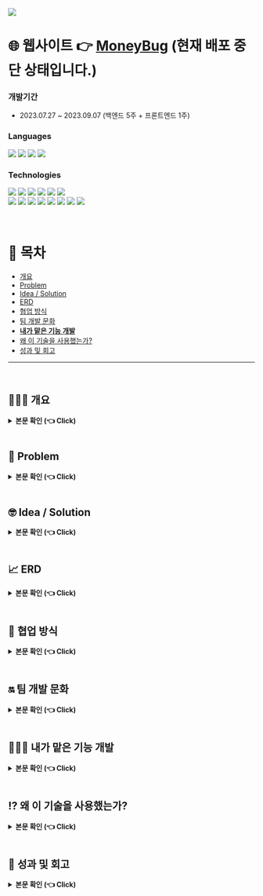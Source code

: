 <img src="https://capsule-render.vercel.app/api?type=waving&color=CFF3DC&fontColor=3E3325&height=180&section=header&text=돈벌레%20친구들&fontSize=52&fontAlign=20&fontAlignY=35&desc=나의%20돈%20관리%20웹사이트&descSize=30&descAlign=45&descAlignY=42&descSize=60" />

# 🌐 웹사이트 👉 [MoneyBug](https://www.moneybug.site/moneybug/main.jsp) (현재 배포 중단 상태입니다.)
### 개발기간 
 - 2023.07.27 ~ 2023.09.07 (백엔드 5주 + 프론트엔드 1주)

### Languages
<div>
	<img src="https://img.shields.io/badge/Java-007396?style=flat&logo=Java&logoColor=white" />
	<img src="https://img.shields.io/badge/HTML5-E34F26?style=flat&logo=HTML5&logoColor=white" />
	<img src="https://img.shields.io/badge/CSS3-1572B6?style=flat&logo=CSS3&logoColor=white" />
  <img src="https://img.shields.io/badge/JAVASCRIPT-F7DF1E?style=flat&logo=javascript&logoColor=white" />
  <br>
  </div>

### Technologies
<div>
  <img src="https://img.shields.io/badge/Eclipse-2C2255?style=flat&logo=eclipseide&logoColor=white" />
	<img src="https://img.shields.io/badge/Visual Studio-007ACC?style=flat&logo=visualstudiocode&logoColor=white" />
	<img src="https://img.shields.io/badge/IntelliJ-000000?style=flat&logo=intellijidea&logoColor=white" />
	<img src="https://img.shields.io/badge/DBeaver-382923?style=flat&logo=dbeaver&logoColor=white" />
  <img src="https://img.shields.io/badge/MySQL-4479A1?style=flat&logo=mysql&logoColor=white" />
  <img src="https://img.shields.io/badge/jQuery-0769AD?style=flat&logo=jquery&logoColor=white" />
    <br>
	<img src="https://img.shields.io/badge/GitHub-181717?style=flat&logo=github&logoColor=white" />
	<img src="https://img.shields.io/badge/Spring-6DB33F?style=flat&logo=spring&logoColor=white" />
  <img src="https://img.shields.io/badge/Apache Tomcat-F8DC75?style=flat&logo=apachetomcat&logoColor=white" />
	<img src="https://img.shields.io/badge/aws-232F3E?style=flat&logo=amazonaws&logoColor=white" />
  <img src="https://img.shields.io/badge/S3-569A31?style=flat&logo=amazons3&logoColor=white" />
  <img src="https://img.shields.io/badge/EC2-FF9900?style=flat&logo=amazonec2&logoColor=white" />
  <img src="https://img.shields.io/badge/RDS-527FFF?style=flat&logo=amazonrds&logoColor=white" />
  <img src="https://img.shields.io/badge/Sourcetree-0052CC?style=flat&logo=sourcetree&logoColor=white" />
</div>
<br><br>


# 📄 목차
- [개요](#overview)
- [Problem](#problem)
- [Idea / Solution](#idea_solution)
- [ERD](#erd)
- [협업 방식](#communication)
- [팀 개발 문화](#team_rules)
- [__내가 맡은 기능 개발__](#kangtaeheon_dev)
- [왜 이 기술을 사용했는가?](#whyuse)
- [성과 및 회고](#review)


***
<br>

## 🚶🏻‍♂️ 개요 <a name="overview"></a>
<details>
  <summary><b>본문 확인 (👈 Click)</b></summary>
  <div markdown="1">
    <br> 체감 물가 상승률 5.2%로 이에 생활비를 절약하자는 취지의 카카오톡 오픈 채팅방 '거지방'이 등장하게 된다. 
    <br> 거지방은 채팅방에 참여한 사람들과 자신만의 절약 팁을 공유하거나 자신의 하루 지출 내용을 공유하는 오픈 채팅방이다. 
    <br> 뉴워커 설문에 따르면 하루에 돈을 한 푼도 쓰지 않고 기록하고 공유하는 '무지출 챌린지'를 참여하고 싶다는 응답이 66.4%, 거지방으로 인한 지출 감소 효과가 있음에 응답이 74.3%으로 나왔으며
    <br> 20대 자산 대비 부채 비율은 29.2%로 연령대 중 가장 높은 수준으로 경제적인 관심이 젊은 사람들까지 점차 확대되는 추세이다.
  </div>
</details>
<br>

## 🤔 Problem <a name="problem"></a>
<details>
  <summary><b>본문 확인 (👈 Click)</b></summary>
  <div markdown="1">
    <ul>
    <br> 
    <li>
    오픈 채팅방 '거지방'은 오픈 채팅방 특성상 채팅방에 참여하기만 해도 무분별한 알림이 오거나 경제적인 팁을 공유 받아도 그때그때 확인하지 않는 이상 다시 확인하기 번거롭다.
    </li>
      <li>
    채팅방은 채팅만 보낼 수 있는 제한적인 공간 특성상 피드백 공유가 다소 어렵다.
    </li>
    <li>
      지출 내역 등 의견을 공유하면 비방하는 등 타인을 모욕하는 경우 관리가 어렵다.
    </li> 
    </ul>
  </div>
</details>

<br>

## 🤓 Idea / Solution <a name="idea_solution"></a>
<details>
  <summary><b>본문 확인 (👈 Click)</b></summary>
  <br>
  * 무분별한 알림 없이, 아무 때나 원하는 정보를 검색할 수 있는 커뮤니티가 있다면? <br>
  * 타인의 지출 내역이나 공유 게시글들에 대한 피드백을 간편하게 달 수 있다면?<br>
  * 지출 내역을 나만의 공간에 따로 정리할 수 있다면?<br>
  * 다른 사람들과 공동 구매 등 소비를 최소화로 상품을 구입할 수 있다면?<br>
  <br>
  
  <div markdown="1">
    <ul>
    <br> 
    <li>
    커뮤니티
      <ul>
          <li>카테고리 별 금전적, 경제적 노하우와 팁, 지출 내역을 공유하고 다양한 의견을 댓글로 나눠 보세요.</li>
          <li>일간, 월간 조회수 TOP 3 게시글을 바로 확인하여 인기 게시글을 놓치지 마세요.</li>
        </ul>
    </li>
      <br>
      <li>
    살까말까
         <ul>
          <li>살까 말까 고민되는 상품을 공유하고 투표 기능을 통해 다양한 의견을 댓글로 나눠 보세요.</li>
        </ul>
    </li>
      <br>
    <li>
      가계부
       <ul>
          <li>자신의 지출 내역을 등록하고 월간 연간 보고서를 작성해 보세요.</li>
          <li>영수증 이미지를 스캔해서 가계부에 등록해 보세요.</li>
        </ul>
    </li>
      <br>
      <li>
      SHOP
         <ul>
          <li>무료 체험 상품을 체험해 보세요.</li>
          <li>할인된 금액으로 상품을 저렴하게 구매해 보세요.</li>
        </ul>
    </li>
    </ul>
    <br>
  </div>
    다양한 사람들과 게시글로 지출 내역, 경제 팁 같이 다양한 의견을 공유하고 댓글로도 의견을 공유할 수 있는 커뮤니티 게시판<br>
    평소 사고 싶은 상품을 투표 기능을 통해 다양한 피드백을 받을 수 있는 살까말까 게시판 <br>
    자신만의 가계부를 작성해 한 눈에 지출 내역을 관리할 수 있는 가계부 <br>
    다양한 상품들을 저렴하게 혹은 무료 체험을 할 수 있는 SHOP<br>
    오픈 채팅방이란 제한적인 공간에서 벗어나 더욱 상호적이고 용이한 웹사이트 '돈벌레 친구들'를 제작하게 되었습니다.
  
</details>
<br>

## 📈 ERD <a name="erd"></a>
<details>
  <summary><b>본문 확인 (👈 Click)</b></summary>
  <div markdown="1">
    <br>
    <img width="976" alt="moneybug_erd" src="https://github.com/teh4/moneybug/assets/131750928/7749c98a-e108-4e68-ad5a-d846dedfbf82">
  </div>
</details>
<br>

## 🤼 협업 방식 <a name="communication"></a>

<details>
  <summary><b>본문 확인 (👈 Click)</b></summary>
    <br>
  
  ### Loop
  <div markdown="1">
    저희 팀은 협업 툴로 'Loop'를 이용하였습니다.
    <br>
    <br><img width="718" alt="Loop" src="https://github.com/teh4/moneybug/assets/131750928/b7a967af-5d5a-4edb-b43a-30739bf11bd9">
    <br>
  </div>
  
  ### Loop - 개발 스케줄 관리
  <div markdown="1">
    <img width="718" alt="Loop schedule" src="https://github.com/teh4/moneybug/assets/131750928/a4030723-0468-4a26-b1dc-0720da557090"><br>
    
  </div>
  
  ### Loop - 회의, 기능 개발에 대한 회고
  <div markdown="1">
   <img width="718" alt="Loop team meeting" src="https://github.com/teh4/moneybug/assets/131750928/f2d6e614-9465-438a-8810-bdd40ff7f041"><br>
  <img width="718" alt="Loop team meeting" src="https://github.com/teh4/moneybug/assets/131750928/45f35c88-161b-4e27-afca-27c380ae28e7">
    <br>
    <br> Loop를 통해 팀 규칙 및 공지사항을 메인에 띄워 팀 개발에 충돌이 없도록 숙지하였습니다.
    <br> 각자 맡은 기능에 대해 주요 정의서에 따라 우선 순위, 마감 기한 설정을 하는 등 팀원들의 개발 진행 속도를 체크할 수 있었습니다.
    <br> 또한 매 회의마다 녹화 영상 공유 및 회의에 대한 회고, 각 주차별 각자 기능 개발에 대한 회고 내용 등을 업로드 하기에 용이했습니다.
  </div>
<br>

  

### slack
  <div markdown="1">
    'slack' 워크 스페이스를 통해 Loop 또는 Git에 업로드하기 애매한 파일 등 빠르게 공유했습니다.
  </div>
  
</details>
<br>

## 🔛 팀 개발 문화 <a name="team_rules"></a>

<details>
  <summary><b>본문 확인 (👈 Click)</b></summary>
  <br>
  
  ## 회의는 반드시 참여하자!
  웹사이트 주제 선정부터 기능 개발 모두 회의를 거쳐 진행을 했는데, 팀원 모두의 의견을 중요하게 여기고 사소한 아이디어라도 꼬리를 물어 가면 더 나은 아이디어를 도출할 수 있기에 팀 회의는 무조건 모두가 참여할 수 있는 시간으로 진행했습니다.
  <br> 회의가 끝나더라도 회의에 대한 회고를 바로 바로 Loop에 작성하여 회의가 진행되는 동안 생각지 못한 아이디어를 추가로 공유했습니다.<br>
  또한 회의를 통해 본인의 개발 상황을 공유를 함으로써 하나의 '팀 프로젝트'를 진행하는 팀원들에게 피해를 주지 않으려고 노력했습니다.<br>
  <br>

  ## 내가 개발하는 것처럼 팀원 개발에 관심을 갖자!
  본인이 개발하지 않는다고 팀원이 맡고 있는 기능에 대해 무심하지 않고 코드 리뷰를 진행하면서 궁금한 점을 질문하여 팀원이 짠 코드를 이해하고 새로운 코딩 방법에 대해서는 혼자 공부를 함으로써 '내가 개발하고 있는 기능들과 연관을 어떻게 지을 수 없을까?' 하고 고민을 했습니다.<br>
  <br>

  ## 기한은 책임감있게 지키자!
  본인이 맡은 기능들의 개발 마감 기한을 정하고 Loop에 공유를 했습니다.<br>
  본인 기능과 연관된 다른 팀원 기능 개발에 차질이 생기지 않게, 프로젝트 마무리에도 차질이 생기지 않기 하기 위해 기한은 꼭! 지키도록 노력했습니다.<br>
  기한이 밀릴 것 같으면 다른 팀원들도 갑작스레 대비를 하지 않게 미리 회의를 통해 본인 개발 상황을 공유했습니다.<br>
  <br>

  ## 피드백은 감사하게, 요청은 겸손하게
  코드 리뷰를 하다 보면 본인이 알고 있는 점과 팀원이 알고 있는 점이 다르다는 것이 보일 때가 있는데, 코드를 효율적인 방법으로 작성하는 법을 알고 있을 때 팀원 모두가 그날의 코드 리뷰 진행자에게 조심스럽게 피드백을 주면 리뷰 진행자는 당연히 수용하고 피드백이 마음에 들지 않을 때는 본인이 다시 구글링 및 공부를 해보고 회고에 적어 피드백을 받아들이고 수정했습니다.
  <br>
</details>
<br>

## 🙋🏻‍♂️ 내가 맡은 기능 개발 <a name="kangtaeheon_dev"></a>

<details>
  <summary><b>본문 확인 (👈 Click)</b></summary>
  <br>
  
  ## 커뮤니티
  저는 단순 CRUD 뿐만이 아닌 다양한 기능이 있는 게시판 자체를 처음부터 끝까지 혼자서 개발해보고 싶어 각자 어떤 기능 개발을 맡고 싶은지 논의하는 회의에서 커뮤니티 개발을 맡고 싶다고 어필을 해서 담당하게 됐습니다.
  <br>
  <br>
  <img width="718" alt="tagBoard_Community" src="https://github.com/teh4/moneybug/assets/131750928/cad6fb0b-0261-4be3-acc3-da09b9df5c2f">
  <br>
  <br>
  커뮤니티 메인 페이지는 상단부터 카테고리 게시판으로 이동할 수 있는 태그 버튼들이 있고 그 아래에는 일간, 주간 인기글 TOP 3를 볼 수 있습니다.
  <br> 인기글 탭 아래에는 전체 게시글 최신순으로 10개씩 보여지도록 페이지네이션 했습니다. <br>
  일간, 주간 인기글은 게시글 조회수가 많은 순으로 페이지네이션 했습니다. <br>
  또한 게시글 검색이 전체 게시글 대상으로 가능합니다.<br><br>

  ## 커뮤니티 - 태그(카테고리)
  <br>
  <img width="718" alt="tagBoard_tag" src="https://github.com/teh4/moneybug/assets/131750928/363da089-53ff-4808-a4cd-61981097f66b">
  <br>
  <br>
  '커뮤니티'라는 이름으로 게시판을 만들었지만 '살까말까'라는 투표 게시판과 차별점을 두기 위해 카테고리를 적용했습니다. 
  <br>
  카테고리는 '공과금', '교통', '데이트', '생활꿀팁', '식비', '일상', '플렉스' 7가지로 나누었으며 게시글을 작성할 때 말머리에 카테고리를 표기하도록 했습니다. 
  <br>
  <br>
  <img width="718" alt="tagBoard_page" src="https://github.com/teh4/moneybug/assets/131750928/d924804f-6765-4f82-9d43-fd6683245734">
<img width="718" alt="tagBoard_tag_page" src="https://github.com/teh4/moneybug/assets/131750928/401d97e5-bf3d-409f-947d-74810ade3005">
<br><br>
각 태그를 누르면 해당 태그의 말머리 게시글만 보이도록 페이지네이션 했습니다.<br>
각 태그 게시판에서 검색을 하면 말머리가 해당 태그인 게시글만 검색되도록 페이지네이션 했습니다.
<br>
<br>

  ## 커뮤니티 - 게시글 CRUD
  <br>
  게시글 작성은 커뮤니티 페이지에서 '글 쓰기' 버튼을 누르면 글 작성 페이지로 이동하게 됩니다. 이 때 비로그인 상태이면 로그인 페이지로 이동하게 됩니다.<br><br>
  <img width="718" alt="tagBoard_C" src="https://github.com/teh4/moneybug/assets/131750928/b888f347-0342-4e02-be84-f2bb347b0d39">
<img width="718" alt="tagBoard_R" src="https://github.com/teh4/moneybug/assets/131750928/b2dd6a56-bd31-4cb3-93ce-9f738e878fd2">
<br><br>
게시글 작성은 이미지를 첨부할 수 있고, 이미지는 사이즈 조절되어 게시글에 첨부 됩니다.<br>
심벌릭 링크를 통해 이미지를 첨부했습니다. <br>
게시글 수정과 삭제는 게시글 하단에 있는 수정, 삭제 버튼을 누르면 수정 페이지로 이동, 삭제 팝업 문구가 로딩됩니다.
<br><br>

## 커뮤니티 - 댓글 CRUD
<br>
댓글 작성은 로그인 상태로 게시글 읽기에서 바로 등록이 가능합니다. <br>
비로그인 상태로 댓글 작성을 시도하면 게시글 작성과 마찬가지로 로그인 페이지로 이동하게 됩니다.<br><br>
<img width="718" alt="tagReply_CR" src="https://github.com/teh4/moneybug/assets/131750928/b73eebdf-fa3a-4de5-be7a-e09a4b79b4a2">
<br><br>
댓글은 작성 기간이 오름차순으로 정렬 되도록 페이지네이션 했습니다.<br>
등록된 댓글에 답글을 달 수 있는데, 답글은 일반 댓글과 depth를 달리 하였고, 답글을 단 원댓글의 작성자를 언급하며(@) 답글이 작성되게 로직을 구성하였습니다. <br>
댓글과 답글 수정 및 삭제는 게시글 수정 및 삭제와 동일한 로직이며, 한 가지 차이는 답글이 달린 원댓글을 삭제를 할 경우 '삭제된 댓글입니다'로 답글의 원댓글이 있었다는 것을 표기 하였습니다.<br><br>

## 커뮤니티 - DB
<br>
DBeaver 툴을 통한 외래키를 설정했습니다. <br>
회원 탈퇴시 게시글ㆍ댓글 자동 삭제 와 회원 닉네임 수정시 기존 게시글ㆍ댓글의 작성자 자동 수정. <br>(user_member 테이블의 USER_NICKNAME 과 tag_boardㆍtag_reply 테이블의 WRITER_ID 외래키 CASCADE 연결)<br>
게시글 삭제시 게시글에 달린 댓글 전부 삭제. (tag_board 테이블의 SEQ 와 tag_reply 테이블의 BOARD_SEQ 외래키 CASCADE 연결)<br><br>
<img width="718" alt="Community_DB" src="https://github.com/teh4/moneybug/assets/131750928/871a6de8-59a3-4587-973b-9a8aef0bda60"><br><br>
</details>
<br>

## ⁉️ 왜 이 기술을 사용했는가? <a name="whyuse"></a>
<details>
  <summary><b>본문 확인 (👈 Click)</b></summary>
  <br>
	
## Get vs Post 
커뮤니티 메뉴 (게시판) 기능을 초기 구현 당시 여러 이슈가 있었는데 그 중 하나가 주소탭에 글 번호(seq) 등이 노출된 상태로 직접 주소에 타이핑하면 작성자가 아님에도 작성 및 수정 탭으로 이동하는 이슈였습니다. <br>
이를 해결하기 위해 주소에 중요 정보를 노출 시키지 않는 방향으로 기능 개발했습니다. <br>
해결 방법은 서버 요청 방식을 **Get에서 Post**로 변경하였습니다.<br>
Post 방식으로 완벽하게 보안을 지켜내진 못하더라도 주소에 중요 정보를 노출시키지 않음으로써 사이트 이용자가 애초에 주소 타이핑 접근을 할 수 없도록 막을 수 있었습니다.<br>

## Ajax
커뮤니티의 전반적인 CRUD, 페이지네이션, 검색 기능들은 Ajax로 기능 개발하였습니다.<br>
Ajax를 이용하여 댓글의 CRUD, 페이지네이션, 검색했을 때 한 페이지를 전체 로딩을 하지 않고 빠르게 페이지 로딩을 해 페이징 처리 속도를 높였습니다. <br>


</details>
<br>

## 🔬 성과 및 회고 <a name="review"></a>
<details>
  <summary><b>본문 확인 (👈 Click)</b></summary>
<br> 성과 및 회고는 이 프로젝트에 대한 강태헌, 저만의 개인적인 의견입니다.<br>
<br>
 
## 프로젝트의 성과
 이번 프로젝트는 저의 첫 프로젝트이자 팀으로 같이 진행한 프로젝트였습니다.<br>
 기획 단계부터 마지막 프론트엔드 작업까지 팀으로서 회의를 최소 주 5회는 진행을 했습니다.<br>
 프로젝트 막바지 프론트 작업 구성을 다같이 진행했는데, 디자인이라는 것이 주관이 섞이기에 의견 충돌이 각자 백엔드 기능 개발했을 때 보다 많이 일어났었습니다.<br>
 각자 맡은 부분의 디자인에 대한 욕심이 있었기에 갈등이 생겼고 그 과정에서 **'팀' 프로젝트에서 양보**가 중요하다고 느꼈습니다.<br>
 부트 캠프로 진행하는 프로젝트다 보니 배운 점을 최대한 활용하려고 했고, 기한을 정해 각자 책임감을 갖고 마지막으로 사이트 배포까지 마무리할 수 있어서 프로젝트 최우수팀으로 선정되었습니다.<br><br>
 <img width="531" alt="Best Team" src="https://github.com/teh4/moneybug/assets/131750928/25bb9c08-49c9-4b25-829d-491db2b0cc70"><br>
<br>
 팀으로서 성과도 좋았던 프로젝트였고, **비전공자인 저에게도 많은 경험과 개발자로서 성장**
 할 수 있게 된 프로젝트였습니다.<br>
 프로젝트를 시작하기 앞서 저는 비전공자로 프로젝트의 경험도 없이 기초적인 Spring에 대해서만 알고 있는 상태였습니다.<br>
 프로젝트에서 게시판(게시글, 댓글, 이미지 첨부 기능)을 스스로 완벽하게 구현할 수 있다면 백엔드 개발에 대한 로직과 흐름을 알 수 있지 않을까? 하고 팀 회의에서 게시판 기능을 맡고 싶다고 어필했습니다. <br>
 게시판 CRUD는 할 수 있는 상태에서 댓글 CRUD는 어렵지 않게 구현할 수 있었습니다. <br>
 하지만 댓글의 답글 달기 및 이미지 첨부 기능 구현은 예상보다 기능 개발이 막혔고, 답글의 스키마 로직과 첨부에 대한 심볼릭 링크에 대해 공부를 한 만큼 예상 일정보다 늦게 구현을 완료했습니다. <br>
 그 때문인지 답글의 스키마 로직을 스스로 공부한 것이 팀 프로젝트를 진행하는 동안 가장 인상 깊었던 부분이었습니다. <br>
 또한 답글의 스키마 로직을 혼자 구글링하고 공부하니 게시판 기능 개발의 MVC2 패턴에 대한 이해도가 더욱 올라갔습니다. <br>
 <br>
 <br>

## 아쉬운 점
팀 프로젝트 시작하기 앞서 어떤 웹사이트를 개발하고 배포할 것인가에 대한 회의에서 아이디어를 제시해서 최종 후보까지 올라갔으나, 최종적으로 '돈벌레 친구들'이라는 경제 웹사이트가 팀 프로젝트의 주제로 선정되었습니다.<br>
개발 팀 프로젝트의 경험이 미숙하다 보니 경험자들의 의견과 다른 현직자의 의견들을 공유 받아 최종 주제를 정하게 되었습니다.<br>
최종적으로 주제 선정이 되진 않았지만, 내 아이디어의 부족한 점을 보완하고 기존 유사 사이트와의 차별성을 두어 추후 개인 프로젝트로 개발부터 배포까지 진행을 해보고 싶다는 생각이 들었습니다. <br>
<br>
기술적으로 여러 아쉬움들이 있습니다.<br>
첫 번째로 '**배포에 대해 아쉬움**'이 있습니다.<br>
aws를 통해 인스턴스를 생성하고, EC2에 프로젝트 war파일을 배포하는 것까지 진행해보고 싶었지만, 생각보다 제가 맡은 게시판의 일부 기능에서 딜레이가 생겼고 개인 도메인 배포 경험이 있던 다른 팀원이 배포를 진행했습니다.<br>
만약 제가 배포까지 진행했다면 이 프로젝트에서 백엔드 개발자로서의 성장이 더욱 크다고 느꼈을 텐데 라는 아쉬움이 있습니다.<br><br>
두 번째로는 '**맡은 기능들이 제대로 작동하지 않는다는 아쉬움**'이 있습니다. <br>
제가 맡은 게시판의 글 작성에서 이미지 첨부 기능을 구현해냈는데, 가계부의 영수증 스캔 기능과 충돌해 오류가 발생했습니다.<br>
이미지 첨부를 위한 'MultipartResolver'과 영수증 스캔 OCR을 위한 'MultipartEntityBuilder'이 충돌해서 오류가 발생했던 것이었습니다.<br>
이 점을 해결하지 못한 상황에서 프로젝트 데드라인이 다가와 제가 맡은 기능인 이미지 첨부를 포기하고 영수증 스캔 OCR 기능만 넣어서 프로젝트 배포를 했습니다. <br>
제 기능을 포기하게 된 이유는 가계부 영수증 스캔 기능이 유사 웹사이트와의 차별성을 둘 수 있는 점이라고 판단했기 때문입니다. <br>
물론 시간의 여유가 없을 뿐만 아니라 이러한 충돌에 대한 충분한 자료가 없어 해결을 프로젝트 기간 내에 못해 아쉬웠지만, 이런 경험을 갖고 스스로 공부를 한다면 언제가 될지는 모르지만 추후 개발에 도움이 꼭 될 것이라고 생각합니다.<br><br>
마지막으로는 '**프로젝트의 최종 완성도에 대한 아쉬움**'이 있습니다.<br>
최우수 프로젝트를 받은 것과 별개로 제가 생각하는 프로젝트의 완성도는 80%라고 생각합니다.<br>
그 이유는 '돈벌레 친구들'이라는 웹사이트가 가지고 있는 유사 웹사이트와의 차별점은 바로 '살까말까' 게시판입니다.<br>
살까말까 게시판은 웹사이트 유저들의 의견을 묻고 투표를 받는 게시판으로 일반 게시판과는 다르다는 점으로 초기 구상할 때부터 필수적인 메뉴로 생각했습니다.<br>
하지만 담당 개발을 맡은 팀원이 개발 기간 약 4주 가까이 팀 회의 불참을 하고 개발 상황을 공유하지 않는 등 협조적이지 않은 태도를 보여 결과적으로 살까말까 게시판의 기능과 UI가 다른 기능들에 비해 통일감과 완성도가 다소 미흡한 상태로 프로그램을 마쳤습니다.<br>
또한 제가 맡은 기능인 커뮤니티 게시판의 코드를 그대로 git을 이용해 받아 살까말까 게시판의 틀을 만들고 그 이후에 불성실한 태도를 보였기에, '처음부터 게시판 전체를 내가 맡을걸..'이라는 아쉬움이 가장 크게 남았습니다.<br>
팀 프로젝트를 진행할 때 **'양보', '책임감', '협조'** 어떻게 보면 당연한 것이지만 이 조차 지키지 않을 수도 있구나 하고 느꼈습니다.<br>
추후 시간이 된다면 살까말까 게시판을 보다 팀 프로젝트의 한 부분으로 보이게 리팩토링해 보고 싶습니다.<br>
</details>
<br>
